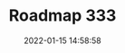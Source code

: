 ---
title: Roadmap 333
date: 2022-01-15 14:58:58
tags:
cover_index: ../assets/333.png
cover_detail: /assets/333.png
---